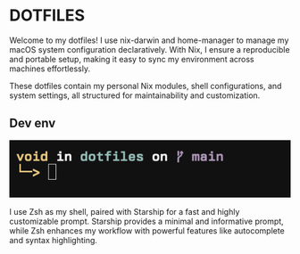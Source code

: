 # DOTFILES
Welcome to my dotfiles! I use nix-darwin and home-manager to manage my macOS system configuration 
declaratively. With Nix, I ensure a reproducible and portable setup, making it easy to sync my 
environment across machines effortlessly.

These dotfiles contain my personal Nix modules, shell configurations, and system settings, all 
structured for maintainability and customization.

## Dev env
<div>
 <picture>
  <img src="assets/zsh-shell.png" />
 </picture>
</div>
<p>
I use Zsh as my shell, paired with Starship for a fast and highly customizable prompt. 
Starship provides a minimal and informative prompt, while Zsh enhances my workflow with powerful
features like autocomplete and syntax highlighting.
</p>
